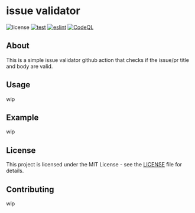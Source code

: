 # issue validator

![license](https://img.shields.io/github/license/Okabe-Junya/issue-validator) [![test](https://github.com/Okabe-Junya/issue-validator/actions/workflows/test.yml/badge.svg)](https://github.com/Okabe-Junya/issue-validator/actions/workflows/test.yml) [![eslint](https://github.com/Okabe-Junya/issue-validator/actions/workflows/reviewdog.yml/badge.svg)](https://github.com/Okabe-Junya/issue-validator/actions/workflows/reviewdog.yml) [![CodeQL](https://github.com/Okabe-Junya/issue-validator/actions/workflows/codeql.yml/badge.svg)](https://github.com/Okabe-Junya/issue-validator/actions/workflows/codeql.yml)

## About

This is a simple issue validator github action that checks if the issue/pr title and body are valid.

## Usage

wip

## Example

wip

## License

This project is licensed under the MIT License - see the [LICENSE](LICENSE) file for details.

## Contributing

wip
